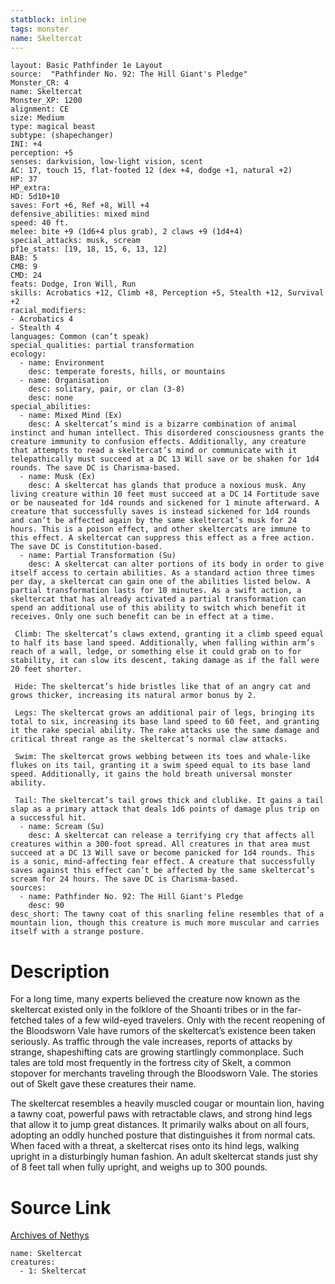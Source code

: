 ```yaml
---
statblock: inline
tags: monster
name: Skeltercat
---
```

```statblock
layout: Basic Pathfinder 1e Layout
source:  "Pathfinder No. 92: The Hill Giant's Pledge"
Monster_CR: 4
name: Skeltercat
Monster_XP: 1200
alignment: CE
size: Medium
type: magical beast
subtype: (shapechanger)
INI: +4
perception: +5
senses: darkvision, low-light vision, scent
AC: 17, touch 15, flat-footed 12 (dex +4, dodge +1, natural +2)
HP: 37
HP_extra: 
HD: 5d10+10
saves: Fort +6, Ref +8, Will +4
defensive_abilities: mixed mind
speed: 40 ft.
melee: bite +9 (1d6+4 plus grab), 2 claws +9 (1d4+4)
special_attacks: musk, scream
pf1e_stats: [19, 18, 15, 6, 13, 12]
BAB: 5
CMB: 9
CMD: 24
feats: Dodge, Iron Will, Run
skills: Acrobatics +12, Climb +8, Perception +5, Stealth +12, Survival +2
racial_modifiers:
- Acrobatics 4
- Stealth 4
languages: Common (can’t speak)
special_qualities: partial transformation
ecology:
  - name: Environment
    desc: temperate forests, hills, or mountains
  - name: Organisation
    desc: solitary, pair, or clan (3-8)
    desc: none
special_abilities:
  - name: Mixed Mind (Ex)
    desc: A skeltercat’s mind is a bizarre combination of animal instinct and human intellect. This disordered consciousness grants the creature immunity to confusion effects. Additionally, any creature that attempts to read a skeltercat’s mind or communicate with it telepathically must succeed at a DC 13 Will save or be shaken for 1d4 rounds. The save DC is Charisma-based.
  - name: Musk (Ex)
    desc: A skeltercat has glands that produce a noxious musk. Any living creature within 10 feet must succeed at a DC 14 Fortitude save or be nauseated for 1d4 rounds and sickened for 1 minute afterward. A creature that successfully saves is instead sickened for 1d4 rounds and can’t be affected again by the same skeltercat’s musk for 24 hours. This is a poison effect, and other skeltercats are immune to this effect. A skeltercat can suppress this effect as a free action. The save DC is Constitution-based.
  - name: Partial Transformation (Su)
    desc: A skeltercat can alter portions of its body in order to give itself access to certain abilities. As a standard action three times per day, a skeltercat can gain one of the abilities listed below. A partial transformation lasts for 10 minutes. As a swift action, a skeltercat that has already activated a partial transformation can spend an additional use of this ability to switch which benefit it receives. Only one such benefit can be in effect at a time.

 Climb: The skeltercat’s claws extend, granting it a climb speed equal to half its base land speed. Additionally, when falling within arm’s reach of a wall, ledge, or something else it could grab on to for stability, it can slow its descent, taking damage as if the fall were 20 feet shorter.

 Hide: The skeltercat’s hide bristles like that of an angry cat and grows thicker, increasing its natural armor bonus by 2.

 Legs: The skeltercat grows an additional pair of legs, bringing its total to six, increasing its base land speed to 60 feet, and granting it the rake special ability. The rake attacks use the same damage and critical threat range as the skeltercat’s normal claw attacks.

 Swim: The skeltercat grows webbing between its toes and whale-like flukes on its tail, granting it a swim speed equal to its base land speed. Additionally, it gains the hold breath universal monster ability.

 Tail: The skeltercat’s tail grows thick and clublike. It gains a tail slap as a primary attack that deals 1d6 points of damage plus trip on a successful hit.
  - name: Scream (Su)
    desc: A skeltercat can release a terrifying cry that affects all creatures within a 300-foot spread. All creatures in that area must succeed at a DC 13 Will save or become panicked for 1d4 rounds. This is a sonic, mind-affecting fear effect. A creature that successfully saves against this effect can’t be affected by the same skeltercat’s scream for 24 hours. The save DC is Charisma-based.
sources:
  - name: Pathfinder No. 92: The Hill Giant's Pledge
    desc: 90
desc_short: The tawny coat of this snarling feline resembles that of a mountain lion, though this creature is much more muscular and carries itself with a strange posture.
```
# Description
For a long time, many experts believed the creature now known as the skeltercat existed only in the folklore of the Shoanti tribes or in the far-fetched tales of a few wild-eyed travelers. Only with the recent reopening of the Bloodsworn Vale have rumors of the skeltercat’s existence been taken seriously. As traffic through the vale increases, reports of attacks by strange, shapeshifting cats are growing startlingly commonplace. Such tales are told most frequently in the fortress city of Skelt, a common stopover for merchants traveling through the Bloodsworn Vale. The stories out of Skelt gave these creatures their name.

The skeltercat resembles a heavily muscled cougar or mountain lion, having a tawny coat, powerful paws with retractable claws, and strong hind legs that allow it to jump great distances. It primarily walks about on all fours, adopting an oddly hunched posture that distinguishes it from normal cats. When faced with a threat, a skeltercat rises onto its hind legs, walking upright in a disturbingly human fashion. An adult skeltercat stands just shy of 8 feet tall when fully upright, and weighs up to 300 pounds.
# Source Link
[Archives of Nethys](https://aonprd.com/MonsterDisplay.aspx?ItemName=Skeltercat)
```encounter-table
name: Skeltercat
creatures:
  - 1: Skeltercat
```
